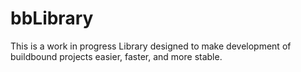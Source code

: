 # bbLibrary

This is a work in progress Library designed to make development of buildbound projects easier, faster, and more stable.